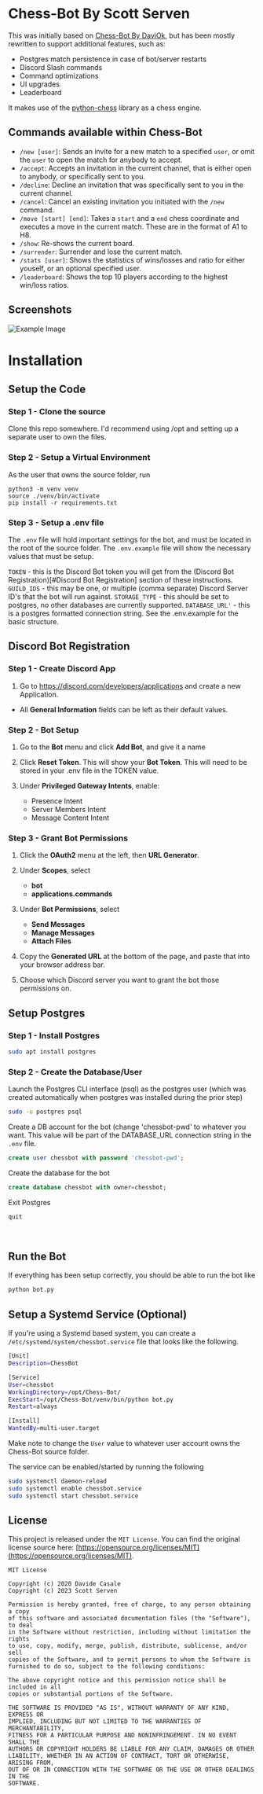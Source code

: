 # Chess-Bot By Scott Serven
This was initially based on [Chess-Bot By DaviOk](https://github.com/Davi0k/Chess-Bot), but has 
been mostly rewritten to support additional features, such as:

* Postgres match persistence in case of bot/server restarts
* Discord Slash commands
* Command optimizations
* UI upgrades
* Leaderboard

It makes use of the [python-chess](https://python-chess.readthedocs.io/en/latest/) library as a chess engine.

## Commands available within Chess-Bot
* `/new [user]`: Sends an invite for a new match to a specified `user`, or omit the `user` to open the match for anybody to accept.
* `/accept`: Accepts an invitation in the current channel, that is either open to anybody, or specifically sent to you.
* `/decline`: Decline an invitation that was specifically sent to you in the current channel.
* `/cancel`: Cancel an existing invitation you initiated with the `/new` command.
* `/move [start] [end]`: Takes a `start` and a `end` chess coordinate and executes a move in the current match.  These are in the format of A1 to H8.
* `/show`: Re-shows the current board.
* `/surrender`: Surrender and lose the current match.
* `/stats [user]`: Shows the statistics of wins/losses and ratio for either youself, or an optional specified user.
* `/leaderboard`: Shows the top 10 players according to the highest win/loss ratios.

## Screenshots
![Example Image](https://github.com/scottserven/Chess-Bot/blob/main/sample/sample.png)


# Installation 

## Setup the Code

### Step 1 - Clone the source
Clone this repo somewhere.  I'd recommend using /opt and setting up a separate user to own the files.

### Step 2 - Setup a Virtual Environment

As the user that owns the source folder, run
```
python3 -m venv venv
source ./venv/bin/activate
pip install -r requirements.txt
```

### Step 3 - Setup a .env file

The `.env` file will hold important settings for the bot, and must be located in the root of the source folder.  The `.env.example` file will show the necessary values that must be setup.

`TOKEN` - this is the Discord Bot token you will get from the (Discord Bot Registration)[#Discord Bot Registration] section of these instructions.
`GUILD_IDS` - this may be one, or multiple (comma separate) Discord Server ID's that the bot will run against.
`STORAGE_TYPE` - this should be set to postgres, no other databases are currently supported.
`DATABASE_URL'` - this is a postgres formatted connection string. See the .env.example for the basic structure.


## Discord Bot Registration

### Step 1 - Create Discord App
1) Go to https://discord.com/developers/applications and create a new Application.

* All **General Information** fields can be left as their default values.

### Step 2 - Bot Setup
1) Go to the **Bot** menu and click **Add Bot**, and give it a name

2) Click **Reset Token**.  This will show your **Bot Token**.  This will need to be stored in your .env file in the TOKEN value.

3) Under **Privileged Gateway Intents**, enable:
    * Presence Intent
    * Server Members Intent
    * Message Content Intent

### Step 3 - Grant Bot Permissions
1) Click the **OAuth2** menu at the left, then **URL Generator**.
2) Under **Scopes**, select
    * **bot**
    * **applications.commands**

3) Under **Bot Permissions**, select
    * **Send Messages**
    * **Manage Messages**
    * **Attach Files**

4) Copy the **Generated URL** at the bottom of the page, and paste that into your browser address bar.
5) Choose which Discord server you want to grant the bot those permissions on.

## Setup Postgres

### Step 1 - Install Postgres
```bash
sudo apt install postgres 
```

### Step 2 - Create the Database/User

Launch the Postgres CLI interface (psql) as the postgres user (which was created automatically when postgres was installed during the prior step)

```bash
sudo -u postgres psql
```

Create a DB account for the bot (change 'chessbot-pwd' to whatever you want.  This value will be part
of the DATABASE_URL connection string in the `.env` file.

```sql
create user chessbot with password 'chessbot-pwd';
```

Create the database for the bot

```sql
create database chessbot with owner=chessbot;
```

Exit Postgres

```sql
quit
```
<br/>

## Run the Bot 
If everything has been setup correctly, you should be able to run the bot like
```bash
python bot.py
```

## Setup a Systemd Service (Optional)
If you're using a Systemd based system, you can create a `/etc/systemd/system/chessbot.service` file that looks like the following.

```bash
[Unit]
Description=ChessBot

[Service]
User=chessbot
WorkingDirectory=/opt/Chess-Bot/
ExecStart=/opt/Chess-Bot/venv/bin/python bot.py
Restart=always

[Install]
WantedBy=multi-user.target
```
Make note to change the `User` value to whatever user account owns the Chess-Bot source folder.

The service can be enabled/started by running the following
```bash
sudo systemctl daemon-reload
sudo systemctl enable chessbot.service
sudo systemctl start chessbot.service
```

## License
This project is released under the `MIT License`. You can find the original license source here: [https://opensource.org/licenses/MIT](https://opensource.org/licenses/MIT).

```
MIT License

Copyright (c) 2020 Davide Casale
Copyright (c) 2023 Scott Serven

Permission is hereby granted, free of charge, to any person obtaining a copy
of this software and associated documentation files (the "Software"), to deal
in the Software without restriction, including without limitation the rights
to use, copy, modify, merge, publish, distribute, sublicense, and/or sell
copies of the Software, and to permit persons to whom the Software is
furnished to do so, subject to the following conditions:

The above copyright notice and this permission notice shall be included in all
copies or substantial portions of the Software.

THE SOFTWARE IS PROVIDED "AS IS", WITHOUT WARRANTY OF ANY KIND, EXPRESS OR
IMPLIED, INCLUDING BUT NOT LIMITED TO THE WARRANTIES OF MERCHANTABILITY,
FITNESS FOR A PARTICULAR PURPOSE AND NONINFRINGEMENT. IN NO EVENT SHALL THE
AUTHORS OR COPYRIGHT HOLDERS BE LIABLE FOR ANY CLAIM, DAMAGES OR OTHER
LIABILITY, WHETHER IN AN ACTION OF CONTRACT, TORT OR OTHERWISE, ARISING FROM,
OUT OF OR IN CONNECTION WITH THE SOFTWARE OR THE USE OR OTHER DEALINGS IN THE
SOFTWARE.
```
